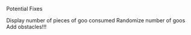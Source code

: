 Potential Fixes 

Display number of pieces of goo consumed
Randomize number of goos
Add obstacles!!!
